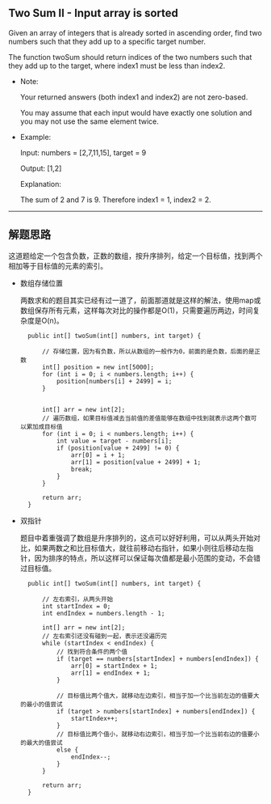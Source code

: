 ## Two Sum II - Input array is sorted

Given an array of integers that is already sorted in ascending order, find two numbers such that they add up to a specific target number.

The function twoSum should return indices of the two numbers such that they add up to the target, where index1 must be less than index2.

- Note:

  Your returned answers (both index1 and index2) are not zero-based.

  You may assume that each input would have exactly one solution and you may not use the same element twice.

- Example:

  Input: numbers = [2,7,11,15], target = 9

  Output: [1,2]

  Explanation: 
  
  The sum of 2 and 7 is 9. Therefore index1 = 1, index2 = 2.

---

## 解题思路

这道题给定一个包含负数，正数的数组，按升序排列，给定一个目标值，找到两个相加等于目标值的元素的索引。


- 数组存储位置

  两数求和的题目其实已经有过一道了，前面那道就是这样的解法，使用map或数组保存所有元素，这样每次对比的操作都是O(1)，只需要遍历两边，时间复杂度是O(n)。
  
  ```
	public int[] twoSum(int[] numbers, int target) {

		// 存储位置，因为有负数，所以从数组的一般作为0，前面的是负数，后面的是正数
		int[] position = new int[5000];
		for (int i = 0; i < numbers.length; i++) {
			position[numbers[i] + 2499] = i;
		}

		
		int[] arr = new int[2];
		// 遍历数组，如果目标值减去当前值的差值能够在数组中找到就表示这两个数可以累加成目标值
		for (int i = 0; i < numbers.length; i++) {
			int value = target - numbers[i];
			if (position[value + 2499] != 0) {
				arr[0] = i + 1;
				arr[1] = position[value + 2499] + 1;
				break;
			}
		}

		return arr;
	}

  ```

- 双指针

  题目中着重强调了数组是升序排列的，这点可以好好利用，可以从两头开始对比，如果两数之和比目标值大，就往前移动右指针，如果小则往后移动左指针，因为排序的特点，所以这样可以保证每次值都是最小范围的变动，不会错过目标值。

  ```
	public int[] twoSum(int[] numbers, int target) {

		// 左右索引，从两头开始
		int startIndex = 0;
		int endIndex = numbers.length - 1;

		int[] arr = new int[2];
		// 左右索引还没有碰到一起，表示还没遍历完
		while (startIndex < endIndex) {
			// 找到符合条件的两个值
			if (target == numbers[startIndex] + numbers[endIndex]) {
				arr[0] = startIndex + 1;
				arr[1] = endIndex + 1;
			}

			// 目标值比两个值大，就移动左边索引，相当于加一个比当前左边的值要大的最小的值尝试
			if (target > numbers[startIndex] + numbers[endIndex]) {
				startIndex++;
			}
			// 目标值比两个值小，就移动右边索引，相当于加一个比当前右边的值要小的最大的值尝试
			else {
				endIndex--;
			}
		}

		return arr;
	}
  ```